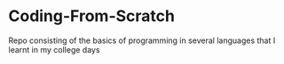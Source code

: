 # Coding-From-Scratch
Repo consisting of the basics of programming in several languages that I learnt in my college days
